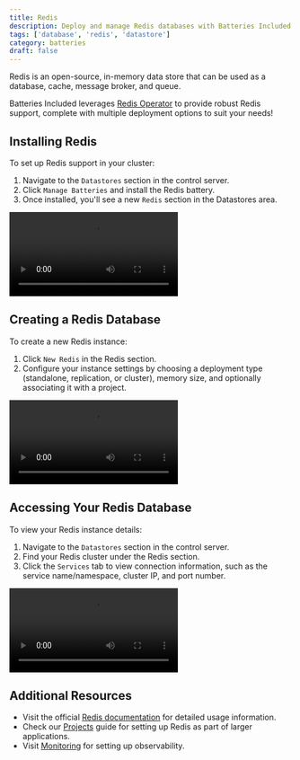 ```yaml
---
title: Redis
description: Deploy and manage Redis databases with Batteries Included.
tags: ['database', 'redis', 'datastore']
category: batteries
draft: false
---
```


Redis is an open-source, in-memory data store that can be used as a database,
cache, message broker, and queue.

Batteries Included leverages
[Redis Operator](https://ot-redis-operator.netlify.app/docs/getting-started/standalone/)
to provide robust Redis support, complete with multiple deployment options to
suit your needs!

## Installing Redis

To set up Redis support in your cluster:

1. Navigate to the `Datastores` section in the control server.
2. Click `Manage Batteries` and install the Redis battery.
3. Once installed, you'll see a new `Redis` section in the Datastores area.

<video src="/videos/docs/redis/redis-install.mp4" controls></video>

## Creating a Redis Database

To create a new Redis instance:

1. Click `New Redis` in the Redis section.
2. Configure your instance settings by choosing a deployment type (standalone,
   replication, or cluster), memory size, and optionally associating it with a
   project.

<video src="/videos/docs/redis/redis-create.mp4" controls></video>

## Accessing Your Redis Database

To view your Redis instance details:

1. Navigate to the `Datastores` section in the control server.
2. Find your Redis cluster under the Redis section.
3. Click the `Services` tab to view connection information, such as the service
   name/namespace, cluster IP, and port number.

<video src="/videos/docs/redis/redis-view.mp4" controls></video>

## Additional Resources

- Visit the official [Redis documentation](https://redis.io/documentation) for
  detailed usage information.
- Check our [Projects](/docs/projects) guide for setting up Redis as part of
  larger applications.
- Visit [Monitoring](/docs/monitoring) for setting up observability.

